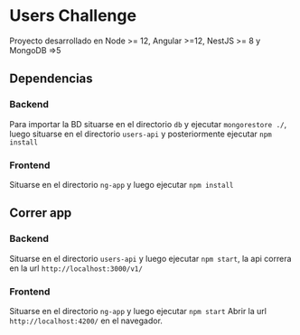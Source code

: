 # Users Challenge

Proyecto desarrollado en Node >= 12, Angular >=12, NestJS >= 8 y MongoDB =>5

## Dependencias

### Backend

Para importar la BD situarse en el directorio `db` y ejecutar `mongorestore ./`,
luego situarse en el directorio `users-api` y posteriormente ejecutar `npm install`

### Frontend

Situarse en el directorio `ng-app` y luego ejecutar `npm install`

## Correr app

### Backend

Situarse en el directorio `users-api` y luego ejecutar `npm start`,
la api correra en la url `http://localhost:3000/v1/`

### Frontend

Situarse en el directorio `ng-app` y luego ejecutar `npm start`
Abrir la url `http://localhost:4200/` en el navegador.

